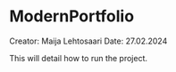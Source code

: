 # ModernPortfolio
Creator: Maija Lehtosaari
Date: 27.02.2024

This will detail how to run the project.
